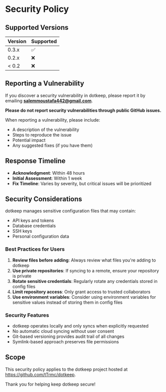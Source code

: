 # Security Policy

## Supported Versions

| Version | Supported          |
| ------- | ------------------ |
| 0.3.x   | :white_check_mark: |
| 0.2.x   | :x:                |
| < 0.2   | :x:                |

## Reporting a Vulnerability

If you discover a security vulnerability in dotkeep, please report it by emailing **salemmoustafa442@gmail.com**.

**Please do not report security vulnerabilities through public GitHub issues.**

When reporting a vulnerability, please include:

- A description of the vulnerability
- Steps to reproduce the issue
- Potential impact
- Any suggested fixes (if you have them)

## Response Timeline

- **Acknowledgment**: Within 48 hours
- **Initial Assessment**: Within 1 week
- **Fix Timeline**: Varies by severity, but critical issues will be prioritized

## Security Considerations

dotkeep manages sensitive configuration files that may contain:
- API keys and tokens
- Database credentials
- SSH keys
- Personal configuration data

### Best Practices for Users

1. **Review files before adding**: Always review what files you're adding to dotkeep
2. **Use private repositories**: If syncing to a remote, ensure your repository is private
3. **Rotate sensitive credentials**: Regularly rotate any credentials stored in config files
4. **Limit repository access**: Only grant access to trusted collaborators
5. **Use environment variables**: Consider using environment variables for sensitive values instead of storing them in config files

### Security Features

- dotkeep operates locally and only syncs when explicitly requested
- No automatic cloud syncing without user consent
- Git-based versioning provides audit trail of all changes
- Symlink-based approach preserves file permissions

## Scope

This security policy applies to the dotkeep project hosted at https://github.com/tTrmc/dotkeep.

Thank you for helping keep dotkeep secure!

